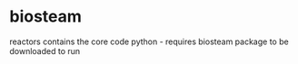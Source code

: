 # biosteam

reactors contains the core code
python - requires biosteam package to be downloaded to run
